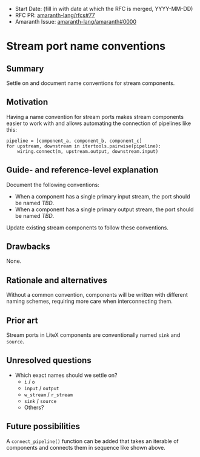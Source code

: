 - Start Date: (fill in with date at which the RFC is merged, YYYY-MM-DD)
- RFC PR: [amaranth-lang/rfcs#77](https://github.com/amaranth-lang/rfcs/pull/77)
- Amaranth Issue: [amaranth-lang/amaranth#0000](https://github.com/amaranth-lang/amaranth/issues/0000)

# Stream port name conventions

## Summary
[summary]: #summary

Settle on and document name conventions for stream components.

## Motivation
[motivation]: #motivation

Having a name convention for stream ports makes stream components easier to work with and allows automating the connection of pipelines like this:

```
pipeline = [component_a, component_b, component_c]
for upstream, downstream in itertools.pairwise(pipeline):
    wiring.connect(m, upstream.output, downstream.input)
```

## Guide- and reference-level explanation
[guide-level-explanation]: #guide-level-explanation

Document the following conventions:

- When a component has a single primary input stream, the port should be named *TBD*.
- When a component has a single primary output stream, the port should be named *TBD*.

Update existing stream components to follow these conventions.

## Drawbacks
[drawbacks]: #drawbacks

None.

## Rationale and alternatives
[rationale-and-alternatives]: #rationale-and-alternatives

Without a common convention, components will be written with different naming schemes, requiring more care when interconnecting them.

## Prior art
[prior-art]: #prior-art

Stream ports in LiteX components are conventionally named `sink` and `source`.

## Unresolved questions
[unresolved-questions]: #unresolved-questions

- Which exact names should we settle on?
  - `i` / `o`
  - `input` / `output`
  - `w_stream` / `r_stream`
  - `sink` / `source`
  - Others?

## Future possibilities
[future-possibilities]: #future-possibilities

A `connect_pipeline()` function can be added that takes an iterable of components and connects them in sequence like shown above.
